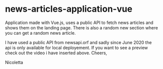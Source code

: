 # news-articles-application-vue
Application made with Vue.js, uses a public API to fetch news articles and shows them on the landing page. There is also a random new section where you can get a random news article.

I have used a public API from newsapi.orf and sadly since June 2020 the api is only available for local deployement. If you want to see a preview check out the video i have inserted above.
Cheers,

Nicoletta
